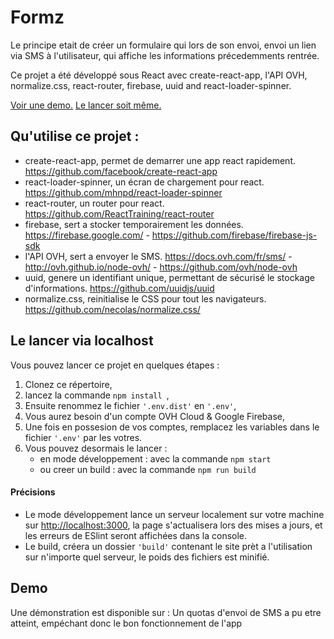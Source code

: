 # Formz
Le principe etait de créer un formulaire qui lors de son envoi, envoi un lien via SMS à l'utilisateur, qui affiche les informations précedemments rentrée.

Ce projet a été développé sous React avec create-react-app, l'API OVH, normalize.css, react-router, firebase, uuid and react-loader-spinner.

[Voir une demo.](#demo)
[Le lancer soit même.](#le-lancer-via-localhost)

## Qu'utilise ce projet :
- create-react-app, permet de demarrer une app react rapidement. https://github.com/facebook/create-react-app
- react-loader-spinner, un écran de chargement pour react. https://github.com/mhnpd/react-loader-spinner
- react-router, un router pour react. https://github.com/ReactTraining/react-router
- firebase, sert a stocker temporairement les données. https://firebase.google.com/ - https://github.com/firebase/firebase-js-sdk
- l'API OVH, sert a envoyer le SMS. https://docs.ovh.com/fr/sms/ - http://ovh.github.io/node-ovh/ - https://github.com/ovh/node-ovh
- uuid, genere un identifiant unique, permettant de sécurisé le stockage d'informations. https://github.com/uuidjs/uuid
- normalize.css, reinitialise le CSS pour tout les navigateurs. https://github.com/necolas/normalize.css/

## Le lancer via localhost
Vous pouvez lancer ce projet en quelques étapes :
1. Clonez ce répertoire,
2. lancez la commande ```npm install ```,
3. Ensuite renommez le fichier ```'.env.dist'``` en ```'.env'```,
4. Vous aurez besoin d'un compte OVH Cloud & Google Firebase,
5. Une fois en possesion de vos comptes, remplacez les variables dans le fichier ```'.env'``` par les votres.
6. Vous pouvez desormais le lancer :
    - en mode développement : avec la commande ```npm start ```
    - ou creer un build : avec la commande ```npm run build ```
#### Précisions
- Le mode développement lance un serveur localement sur votre machine sur [http://localhost:3000](http://localhost:3000), la page s'actualisera lors des mises a jours, et les erreurs de ESlint seront affichées dans la console.
- Le build, créera un dossier ```'build'``` contenant le site prèt a l'utilisation sur n'importe quel serveur, le poids des fichiers est minifié.

## Demo

Une démonstration est disponible sur : 
Un quotas d'envoi de SMS a pu etre atteint, empéchant donc le bon fonctionnement de l'app